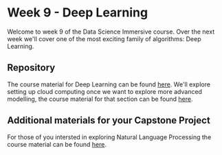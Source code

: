 # Week 9 - Deep Learning

Welcome to week 9 of the Data Science Immersive course. Over the next week we'll cover one of the most exciting family of algorithms: Deep Learning.

## Repository

The course material for Deep Learning can be found [here](https://github.com/misk-data-science/misk-dl). We'll explore setting up cloud computing once we want to explore more advanced modelling, the course material for that section can be found [here](http://scavetta.academy/misk/mlops/0_main.html). 

## Additional materials for your Capstone Project

For those of you intersted in exploring Natural Language Processing the course material can be found [here](http://scavetta.academy/misk/nlp/0_main.html).
